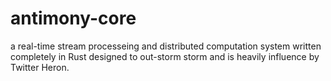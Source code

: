 # antimony-core
a real-time stream processeing and distributed computation system written completely in Rust designed to out-storm storm and is heavily influence by Twitter Heron.
